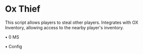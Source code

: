 # Ox Thief
This script allows players to steal other players. Integrates with OX Inventory, allowing access to the nearby player's inventory.

• 0 MS

• Config
